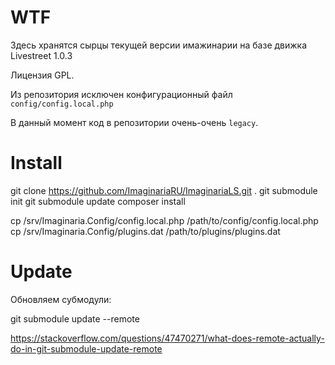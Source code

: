 WTF
===

Здесь хранятся сырцы текущей версии имажинарии на базе движка Livestreet 1.0.3

Лицензия GPL.

Из репозитория исключен конфигурационный файл `config/config.local.php`

В данный момент код в репозитории очень-очень `legacy`.

Install
=======

git clone https://github.com/ImaginariaRU/ImaginariaLS.git .
git submodule init
git submodule update
composer install

cp /srv/Imaginaria.Config/config.local.php /path/to/config/config.local.php
cp /srv/Imaginaria.Config/plugins.dat /path/to/plugins/plugins.dat

Update
======


Обновляем субмодули:

git submodule update --remote

https://stackoverflow.com/questions/47470271/what-does-remote-actually-do-in-git-submodule-update-remote





